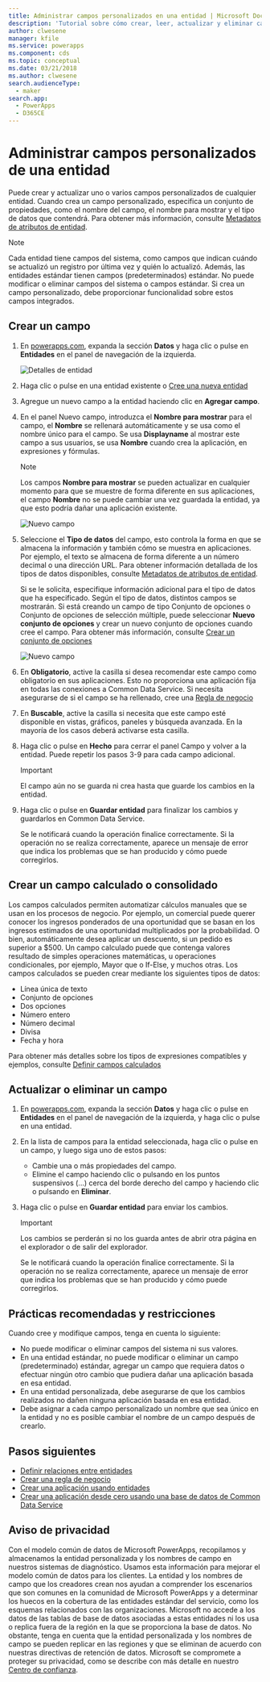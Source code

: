 ```yaml
---
title: Administrar campos personalizados en una entidad | Microsoft Docs
description: 'Tutorial sobre cómo crear, leer, actualizar y eliminar campos personalizados de una entidad en Common Data Service (CDS) for Apps.'
author: clwesene
manager: kfile
ms.service: powerapps
ms.component: cds
ms.topic: conceptual
ms.date: 03/21/2018
ms.author: clwesene
search.audienceType:
  - maker
search.app:
  - PowerApps
  - D365CE
---
```


# <a name="manage-custom-fields-in-an-entity"></a>Administrar campos personalizados de una entidad
Puede crear y actualizar uno o varios campos personalizados de cualquier entidad. Cuando crea un campo personalizado, especifica un conjunto de propiedades, como el nombre del campo, el nombre para mostrar y el tipo de datos que contendrá. Para obtener más información, consulte [Metadatos de atributos de entidad](../../developer/common-data-service/entity-attribute-metadata.md).

> [!NOTE]
> Cada entidad tiene campos del sistema, como campos que indican cuándo se actualizó un registro por última vez y quién lo actualizó. Además, las entidades estándar tienen campos (predeterminados) estándar. No puede modificar o eliminar campos del sistema o campos estándar. Si crea un campo personalizado, debe proporcionar funcionalidad sobre estos campos integrados.

## <a name="create-a-field"></a>Crear un campo
1. En [powerapps.com](https://web.powerapps.com/?utm_source=padocs&utm_medium=linkinadoc&utm_campaign=referralsfromdoc), expanda la sección **Datos** y haga clic o pulse en **Entidades** en el panel de navegación de la izquierda.

    ![Detalles de entidad](./media/data-platform-cds-create-entity/entitylist.png "Lista de entidades")

2. Haga clic o pulse en una entidad existente o [Cree una nueva entidad](data-platform-create-entity.md)

3. Agregue un nuevo campo a la entidad haciendo clic en **Agregar campo**.

4. En el panel Nuevo campo, introduzca el **Nombre para mostrar** para el campo, el **Nombre** se rellenará automáticamente y se usa como el nombre único para el campo. Se usa **Displayname** al mostrar este campo a sus usuarios, se usa **Nombre** cuando crea la aplicación, en expresiones y fórmulas.

    > [!NOTE]
    > Los campos **Nombre para mostrar** se pueden actualizar en cualquier momento para que se muestre de forma diferente en sus aplicaciones, el campo **Nombre** no se puede cambiar una vez guardada la entidad, ya que esto podría dañar una aplicación existente.

    ![Nuevo campo](./media/data-platform-cds-create-entity/newfieldpanel.png "Panel Nuevo campo")

5. Seleccione el **Tipo de datos** del campo, esto controla la forma en que se almacena la información y también cómo se muestra en aplicaciones. Por ejemplo, el texto se almacena de forma diferente a un número decimal o una dirección URL. Para obtener información detallada de los tipos de datos disponibles, consulte [Metadatos de atributos de entidad](../../developer/common-data-service/entity-attribute-metadata.md).

    Si se le solicita, especifique información adicional para el tipo de datos que ha especificado. Según el tipo de datos, distintos campos se mostrarán. Si está creando un campo de tipo Conjunto de opciones o Conjunto de opciones de selección múltiple, puede seleccionar **Nuevo conjunto de opciones** y crear un nuevo conjunto de opciones cuando cree el campo. Para obtener más información, consulte [Crear un conjunto de opciones](custom-picklists.md)

    ![Nuevo campo](./media/data-platform-cds-create-entity/newfieldpanel-2.png "Panel Nuevo campo")


7. En **Obligatorio**, active la casilla si desea recomendar este campo como obligatorio en sus aplicaciones. Esto no proporciona una aplicación fija en todas las conexiones a Common Data Service. Si necesita asegurarse de si el campo se ha rellenado, cree una [Regla de negocio](data-platform-create-business-rule.md)

8. En **Buscable**, active la casilla si necesita que este campo esté disponible en vistas, gráficos, paneles y búsqueda avanzada. En la mayoría de los casos deberá activarse esta casilla.

9. Haga clic o pulse en **Hecho** para cerrar el panel Campo y volver a la entidad. Puede repetir los pasos 3-9 para cada campo adicional.
   
    > [!IMPORTANT]
    > El campo aún no se guarda ni crea hasta que guarde los cambios en la entidad.

10. Haga clic o pulse en **Guardar entidad** para finalizar los cambios y guardarlos en Common Data Service.

    Se le notificará cuando la operación finalice correctamente. Si la operación no se realiza correctamente, aparece un mensaje de error que indica los problemas que se han producido y cómo puede corregirlos.

## <a name="create-a-calculated-or-roll-up-field"></a>Crear un campo calculado o consolidado
Los campos calculados permiten automatizar cálculos manuales que se usan en los procesos de negocio. Por ejemplo, un comercial puede querer conocer los ingresos ponderados de una oportunidad que se basan en los ingresos estimados de una oportunidad multiplicados por la probabilidad. O bien, automáticamente desea aplicar un descuento, si un pedido es superior a $500. Un campo calculado puede que contenga valores resultado de simples operaciones matemáticas, u operaciones condicionales, por ejemplo, Mayor que o If-Else, y muchos otras. Los campos calculados se pueden crear mediante los siguientes tipos de datos:

* Línea única de texto
* Conjunto de opciones
* Dos opciones
* Número entero
* Número decimal
* Divisa
* Fecha y hora

Para obtener más detalles sobre los tipos de expresiones compatibles y ejemplos, consulte [Definir campos calculados](/dynamics365/customer-engagement/customize/define-calculated-fields)

## <a name="update-or-delete-a-field"></a>Actualizar o eliminar un campo
1. En [powerapps.com](https://web.powerapps.com/?utm_source=padocs&utm_medium=linkinadoc&utm_campaign=referralsfromdoc), expanda la sección **Datos** y haga clic o pulse en **Entidades** en el panel de navegación de la izquierda, y haga clic o pulse en una entidad.
2. En la lista de campos para la entidad seleccionada, haga clic o pulse en un campo, y luego siga uno de estos pasos:
   
   * Cambie una o más propiedades del campo.
   * Elimine el campo haciendo clic o pulsando en los puntos suspensivos (...) cerca del borde derecho del campo y haciendo clic o pulsando en **Eliminar**.

3. Haga clic o pulse en **Guardar entidad** para enviar los cambios.
   
    > [!IMPORTANT]
    > Los cambios se perderán si no los guarda antes de abrir otra página en el explorador o de salir del explorador.

    Se le notificará cuando la operación finalice correctamente. Si la operación no se realiza correctamente, aparece un mensaje de error que indica los problemas que se han producido y cómo puede corregirlos.

## <a name="best-practices-and-restrictions"></a>Prácticas recomendadas y restricciones
Cuando cree y modifique campos, tenga en cuenta lo siguiente:

* No puede modificar o eliminar campos del sistema ni sus valores.
* En una entidad estándar, no puede modificar o eliminar un campo (predeterminado) estándar, agregar un campo que requiera datos o efectuar ningún otro cambio que pudiera dañar una aplicación basada en esa entidad.
* En una entidad personalizada, debe asegurarse de que los cambios realizados no dañen ninguna aplicación basada en esa entidad.
* Debe asignar a cada campo personalizado un nombre que sea único en la entidad y no es posible cambiar el nombre de un campo después de crearlo.

## <a name="next-steps"></a>Pasos siguientes
* [Definir relaciones entre entidades](data-platform-entity-lookup.md)
* [Crear una regla de negocio](data-platform-create-business-rule.md)
* [Crear una aplicación usando entidades](../canvas-apps/data-platform-create-app.md)
* [Crear una aplicación desde cero usando una base de datos de Common Data Service](../canvas-apps/data-platform-create-app-scratch.md)

## <a name="privacy-notice"></a>Aviso de privacidad
Con el modelo común de datos de Microsoft PowerApps, recopilamos y almacenamos la entidad personalizada y los nombres de campo en nuestros sistemas de diagnóstico.  Usamos esta información para mejorar el modelo común de datos para los clientes. La entidad y los nombres de campo que los creadores crean nos ayudan a comprender los escenarios que son comunes en la comunidad de Microsoft PowerApps y a determinar los huecos en la cobertura de las entidades estándar del servicio, como los esquemas relacionados con las organizaciones. Microsoft no accede a los datos de las tablas de base de datos asociadas a estas entidades ni los usa o replica fuera de la región en la que se proporciona la base de datos. No obstante, tenga en cuenta que la entidad personalizada y los nombres de campo se pueden replicar en las regiones y que se eliminan de acuerdo con nuestras directivas de retención de datos. Microsoft se compromete a proteger su privacidad, como se describe con más detalle en nuestro [Centro de confianza](https://www.microsoft.com/trustcenter/Privacy/default.aspx).

